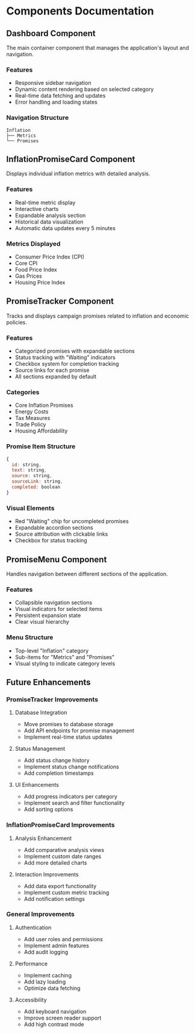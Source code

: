# Components Documentation

## Dashboard Component
The main container component that manages the application's layout and navigation.

### Features
- Responsive sidebar navigation
- Dynamic content rendering based on selected category
- Real-time data fetching and updates
- Error handling and loading states

### Navigation Structure
```
Inflation
├── Metrics
└── Promises
```

## InflationPromiseCard Component
Displays individual inflation metrics with detailed analysis.

### Features
- Real-time metric display
- Interactive charts
- Expandable analysis section
- Historical data visualization
- Automatic data updates every 5 minutes

### Metrics Displayed
- Consumer Price Index (CPI)
- Core CPI
- Food Price Index
- Gas Prices
- Housing Price Index

## PromiseTracker Component
Tracks and displays campaign promises related to inflation and economic policies.

### Features
- Categorized promises with expandable sections
- Status tracking with "Waiting" indicators
- Checkbox system for completion tracking
- Source links for each promise
- All sections expanded by default

### Categories
- Core Inflation Promises
- Energy Costs
- Tax Measures
- Trade Policy
- Housing Affordability

### Promise Item Structure
```javascript
{
  id: string,
  text: string,
  source: string,
  sourceLink: string,
  completed: boolean
}
```

### Visual Elements
- Red "Waiting" chip for uncompleted promises
- Expandable accordion sections
- Source attribution with clickable links
- Checkbox for status tracking

## PromiseMenu Component
Handles navigation between different sections of the application.

### Features
- Collapsible navigation sections
- Visual indicators for selected items
- Persistent expansion state
- Clear visual hierarchy

### Menu Structure
- Top-level "Inflation" category
- Sub-items for "Metrics" and "Promises"
- Visual styling to indicate category levels

## Future Enhancements

### PromiseTracker Improvements
1. Database Integration
   - Move promises to database storage
   - Add API endpoints for promise management
   - Implement real-time status updates

2. Status Management
   - Add status change history
   - Implement status change notifications
   - Add completion timestamps

3. UI Enhancements
   - Add progress indicators per category
   - Implement search and filter functionality
   - Add sorting options

### InflationPromiseCard Improvements
1. Analysis Enhancement
   - Add comparative analysis views
   - Implement custom date ranges
   - Add more detailed charts

2. Interaction Improvements
   - Add data export functionality
   - Implement custom metric tracking
   - Add notification settings

### General Improvements
1. Authentication
   - Add user roles and permissions
   - Implement admin features
   - Add audit logging

2. Performance
   - Implement caching
   - Add lazy loading
   - Optimize data fetching

3. Accessibility
   - Add keyboard navigation
   - Improve screen reader support
   - Add high contrast mode
